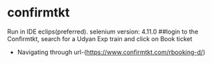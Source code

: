 # confirmtkt

Run in IDE eclips(preferred).
selenium version: 4.11.0
##login to the Confirmtkt, search for a Udyan Exp train and click on Book ticket

- Navigating through url-(https://www.confirmtkt.com/rbooking-d/)
